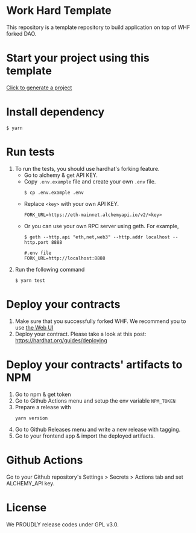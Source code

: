 # Work Hard Template

This repository is a template repository to build application on top of WHF forked DAO.

# Start your project using this template

[Click to generate a project](https://github.com/workhard-finance/starter/generate)

# Install dependency

```shell
$ yarn
```

# Run tests

1. To run the tests, you should use hardhat's forking feature.
    * Go to alchemy & get API KEY.
    * Copy `.env.example` file and create your own `.env` file.
      ```shell
      $ cp .env.example .env
      ```
    * Replace `<key>` with your own API KEY.
      ```shell
      FORK_URL=https://eth-mainnet.alchemyapi.io/v2/<key>
      ```
    * Or you can use your own RPC server using geth. For example,
      ```shell
      $ geth --http.api "eth,net,web3" --http.addr localhost --http.port 8888

      #.env file
      FORK_URL=http://localhost:8888
      ```
2. Run the following command
    ```shell
    $ yarn test
    ```
# Deploy your contracts

1. Make sure that you successfully forked WHF. We recommend you to use [the Web UI](https://app.workhard.finance/dao)
2. Deploy your contract. Please take a look at this post: https://hardhat.org/guides/deploying

# Deploy your contracts' artifacts to NPM

1. Go to npm & get token
2. Go to Github Actions menu and setup the env variable `NPM_TOKEN`
3. Prepare a release with 
    ```shell
    yarn version
    ```
4. Go to Github Releases menu and write a new release with tagging.
5. Go to your frontend app & import the deployed artifacts.

# Github Actions

Go to your Github repository's Settings > Secrets > Actions tab and set ALCHEMY_API key.


# License

We PROUDLY release codes under GPL v3.0.

